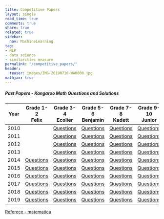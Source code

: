 ```yaml
---
title: Competitive Papers
layout: single
read_time: true
comments: true
share: true
related: true
sidebar:
  nav: MachineLearning
tag:
- NLP
- data science
- similarities measure
permalink: "/competitive_papers/"
header:
  teaser: images/IMG-20190710-WA0000.jpg
mathjax: true
---
```


<div class="panel panel-sea margin-bottom-10">
		<div class="panel-heading">
			<h5 class="panel-title"><i class="fa fa-file-pdf-o"></i>Past Papers - Kangaroo Math Questions and Solutions</h5>
		</div>
		<table class="table table-striped">
			<thead>     
				<tr><th>Year</th><th>Grade 1-2<br>Felix</th><th>Grade 3-4<br>Ecolier</th><th>Grade 5-6<br>Benjamin</th><th>Grade 7-8<br>Kadett</th><th>Grade 9-10<br>Junior</th><th>Grade 11-12<br>Student</th><th>Solutions</th></tr>
			</thead>
			<tbody>
				<tr><td>2010</td><td></td><td><a class="FileDown" target="_blank" href="../assets/pdf/kangaroo/2010_Ecolier.pdf">Questions</a></td><td><a class="FileDown" target="_blank" href="../assets/pdf/kangaroo/2010_Benjamin.pdf">Questions</a></td><td><a class="FileDown" target="_blank" href="../assets/pdf/kangaroo/2010_Kadett.pdf">Questions</a></td><td><a class="FileDown" target="_blank" href="../assets/pdf/kangaroo/2010_Junior.pdf">Questions</a></td><td><a class="FileDown" target="_blank" href="../assets/pdf/kangaroo/2010_Student.pdf">Questions</a></td><td><a class="FileDown" target="_blank" href="../assets/pdf/kangaroo/2010_Answers.pdf">Answers</a></td></tr>
				<tr><td>2011</td><td></td><td><a class="FileDown" target="_blank" href="../assets/pdf/kangaroo/2011_Ecolier.pdf">Questions</a></td><td><a class="FileDown" target="_blank" href="../assets/pdf/kangaroo/2011_Benjamin.pdf">Questions</a></td><td><a class="FileDown" target="_blank" href="../assets/pdf/kangaroo/2011_Kadett.pdf">Questions</a></td><td><a class="FileDown" target="_blank" href="../assets/pdf/kangaroo/2011_Junior.pdf">Questions</a></td><td><a class="FileDown" target="_blank" href="../assets/pdf/kangaroo/2011_Student.pdf">Questions</a></td><td><a class="FileDown" target="_blank" href="../assets/pdf/kangaroo/2011_Answers.pdf">Answers</a></td></tr>
				<tr><td>2012</td><td></td><td><a class="FileDown" target="_blank" href="../assets/pdf/kangaroo/2012_Ecolier.pdf">Questions</a></td><td><a class="FileDown" target="_blank" href="../assets/pdf/kangaroo/2012_Benjamin.pdf">Questions</a></td><td><a class="FileDown" target="_blank" href="../assets/pdf/kangaroo/2012_Kadett.pdf">Questions</a></td><td><a class="FileDown" target="_blank" href="../assets/pdf/kangaroo/2012_Junior.pdf">Questions</a></td><td><a class="FileDown" target="_blank" href="../assets/pdf/kangaroo/2012_Student.pdf">Questions</a></td><td><a class="FileDown" target="_blank" href="../assets/pdf/kangaroo/2012_Answers.pdf">Answers</a></td></tr>
				<tr><td>2013</td><td></td><td><a class="FileDown" target="_blank" href="../assets/pdf/kangaroo/2013_Ecolier.pdf">Questions</a></td><td><a class="FileDown" target="_blank" href="../assets/pdf/kangaroo/2013_Benjamin.pdf">Questions</a></td><td><a class="FileDown" target="_blank" href="../assets/pdf/kangaroo/2013_Kadett.pdf">Questions</a></td><td><a class="FileDown" target="_blank" href="../assets/pdf/kangaroo/2013_Junior.pdf">Questions</a></td><td><a class="FileDown" target="_blank" href="../assets/pdf/kangaroo/2013_Student.pdf">Questions</a></td><td><a class="FileDown" target="_blank" href="../assets/pdf/kangaroo/2013_Answers.pdf">Answers</a></td></tr>
				<tr><td>2014</td><td><a class="FileDown" target="_blank" href="../assets/pdf/kangaroo/2014_Felix.pdf">Questions</a></td><td><a class="FileDown" target="_blank" href="../assets/pdf/kangaroo/2014_Ecolier.pdf">Questions</a></td><td><a class="FileDown" target="_blank" href="../assets/pdf/kangaroo/2014_Benjamin.pdf">Questions</a></td><td><a class="FileDown" target="_blank" href="../assets/pdf/kangaroo/2014_Kadett.pdf">Questions</a></td><td><a class="FileDown" target="_blank" href="../assets/pdf/kangaroo/2014_Junior.pdf">Questions</a></td><td><a class="FileDown" target="_blank" href="../assets/pdf/kangaroo/2014_Student.pdf">Questions</a></td><td><a class="FileDown" target="_blank" href="../assets/pdf/kangaroo/2014_Answers.pdf">Answers</a></td></tr>
				<tr><td>2015</td><td><a class="FileDown" target="_blank" href="../assets/pdf/kangaroo/2015_Felix.pdf">Questions</a></td><td><a class="FileDown" target="_blank" href="../assets/pdf/kangaroo/2015_Ecolier.pdf">Questions</a></td><td><a class="FileDown" target="_blank" href="../assets/pdf/kangaroo/2015_Benjamin.pdf">Questions</a></td><td><a class="FileDown" target="_blank" href="../assets/pdf/kangaroo/2015_Kadett.pdf">Questions</a></td><td><a class="FileDown" target="_blank" href="../assets/pdf/kangaroo/2015_Junior.pdf">Questions</a></td><td><a class="FileDown" target="_blank" href="../assets/pdf/kangaroo/2015_Student.pdf">Questions</a></td><td><a class="FileDown" target="_blank" href="../assets/pdf/kangaroo/2015_Answers.pdf">Answers</a></td></tr>
				<tr><td>2016</td><td><a class="FileDown" target="_blank" href="../assets/pdf/kangaroo/2016_Felix.pdf">Questions</a></td><td><a class="FileDown" target="_blank" href="../assets/pdf/kangaroo/2016_Ecolier.pdf">Questions</a></td><td><a class="FileDown" target="_blank" href="../assets/pdf/kangaroo/2016_Benjamin.pdf">Questions</a></td><td><a class="FileDown" target="_blank" href="../assets/pdf/kangaroo/2016_Kadett.pdf">Questions</a></td><td><a class="FileDown" target="_blank" href="../assets/pdf/kangaroo/2016_Junior.pdf">Questions</a></td><td><a class="FileDown" target="_blank" href="../assets/pdf/kangaroo/2016_Student.pdf">Questions</a></td><td><a class="FileDown" target="_blank" href="../assets/pdf/kangaroo/2016_Answers.pdf">Answers</a></td></tr>
				<tr><td>2017</td><td><a class="FileDown" target="_blank" href="../assets/pdf/kangaroo/2017_Felix.pdf">Questions</a></td><td><a class="FileDown" target="_blank" href="../assets/pdf/kangaroo/2017_Ecolier.pdf">Questions</a></td><td><a class="FileDown" target="_blank" href="../assets/pdf/kangaroo/2017_Benjamin.pdf">Questions</a></td><td><a class="FileDown" target="_blank" href="../assets/pdf/kangaroo/2017_Kadett.pdf">Questions</a></td><td><a class="FileDown" target="_blank" href="../assets/pdf/kangaroo/2017_Junior.pdf">Questions</a></td><td><a class="FileDown" target="_blank" href="../assets/pdf/kangaroo/2017_Student.pdf">Questions</a></td><td><a class="FileDown" target="_blank" href="../assets/pdf/kangaroo/2017_Answers.pdf">Answers</a></td></tr>
				<tr><td>2018</td><td><a class="FileDown" target="_blank" href="../assets/pdf/kangaroo/2018_Felix.pdf">Questions</a></td><td><a class="FileDown" target="_blank" href="../assets/pdf/kangaroo/2018_Ecolier.pdf">Questions</a></td><td><a class="FileDown" target="_blank" href="../assets/pdf/kangaroo/2018_Benjamin.pdf">Questions</a></td><td><a class="FileDown" target="_blank" href="../assets/pdf/kangaroo/2018_Kadett.pdf">Questions</a></td><td><a class="FileDown" target="_blank" href="../assets/pdf/kangaroo/2018_Junior.pdf">Questions</a></td><td><a class="FileDown" target="_blank" href="../assets/pdf/kangaroo/2018_Student.pdf">Questions</a></td><td><a class="FileDown" target="_blank" href="../assets/pdf/kangaroo/2018_Answers.pdf">Answers</a></td></tr>				
				<tr><td>2019</td><td><a class="FileDown" target="_blank" href="../assets/pdf/kangaroo/2019_Felix.pdf">Questions</a></td><td><a class="FileDown" target="_blank" href="../assets/pdf/kangaroo/2019_Ecolier.pdf">Questions</a></td><td><a class="FileDown" target="_blank" href="../assets/pdf/kangaroo/2019_Benjamin.pdf">Questions</a></td><td><a class="FileDown" target="_blank" href="../assets/pdf/kangaroo/2019_Kadett.pdf">Questions</a></td><td><a class="FileDown" target="_blank" href="../assets/pdf/kangaroo/2019_Junior.pdf">Questions</a></td><td><a class="FileDown" target="_blank" href="../assets/pdf/kangaroo/2019_Student.pdf">Questions</a></td><td><a class="FileDown" target="_blank" href="../assets/pdf/kangaroo/2019_Answers.pdf">Answers</a></td></tr>				
			</tbody>
		</table>
	</div>
 
 [Referece - matematica](https://www.matematica.pt)